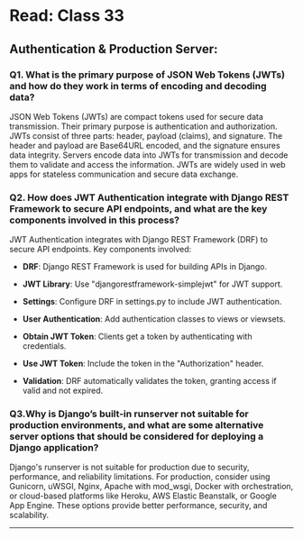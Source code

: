 # Read: Class 33

## Authentication & Production Server:

### Q1. What is the primary purpose of JSON Web Tokens (JWTs) and how do they work in terms of encoding and decoding data?

JSON Web Tokens (JWTs) are compact tokens used for secure data transmission. Their primary purpose is authentication and authorization. JWTs consist of three parts: header, payload (claims), and signature. The header and payload are Base64URL encoded, and the signature ensures data integrity. Servers encode data into JWTs for transmission and decode them to validate and access the information. JWTs are widely used in web apps for stateless communication and secure data exchange.

### Q2. How does JWT Authentication integrate with Django REST Framework to secure API endpoints, and what are the key components involved in this process?

JWT Authentication integrates with Django REST Framework (DRF) to secure API endpoints. Key components involved:

* **DRF**: Django REST Framework is used for building APIs in Django.

* **JWT Library**: Use "djangorestframework-simplejwt" for JWT support.

* **Settings**: Configure DRF in settings.py to include JWT authentication.

* **User Authentication**: Add authentication classes to views or viewsets.

* **Obtain JWT Token**: Clients get a token by authenticating with credentials.

* **Use JWT Token**: Include the token in the "Authorization" header.

* **Validation**: DRF automatically validates the token, granting access if valid and not expired.

### Q3.Why is Django’s built-in runserver not suitable for production environments, and what are some alternative server options that should be considered for deploying a Django application?

Django's runserver is not suitable for production due to security, performance, and reliability limitations. For production, consider using Gunicorn, uWSGI, Nginx, Apache with mod_wsgi, Docker with orchestration, or cloud-based platforms like Heroku, AWS Elastic Beanstalk, or Google App Engine. These options provide better performance, security, and scalability.


-------

